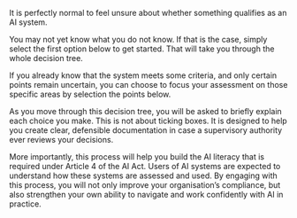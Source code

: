 It is perfectly normal to feel unsure about whether something qualifies as an AI system.

You may not yet know what you do not know. If that is the case, simply select the first option below to get started. That will take you through the whole decision tree.

If you already know that the system meets some criteria, and only certain points remain uncertain, you can choose to focus your assessment on those specific areas by selection the points below. 

As you move through this decision tree, you will be asked to briefly explain each choice you make. This is not about ticking boxes. It is designed to help you create clear, defensible documentation in case a supervisory authority ever reviews your decisions.

More importantly, this process will help you build the AI literacy that is required under Article 4 of the AI Act. Users of AI systems are expected to understand how these systems are assessed and used. By engaging with this process, you will not only improve your organisation’s compliance, but also strengthen your own ability to navigate and work confidently with AI in practice.